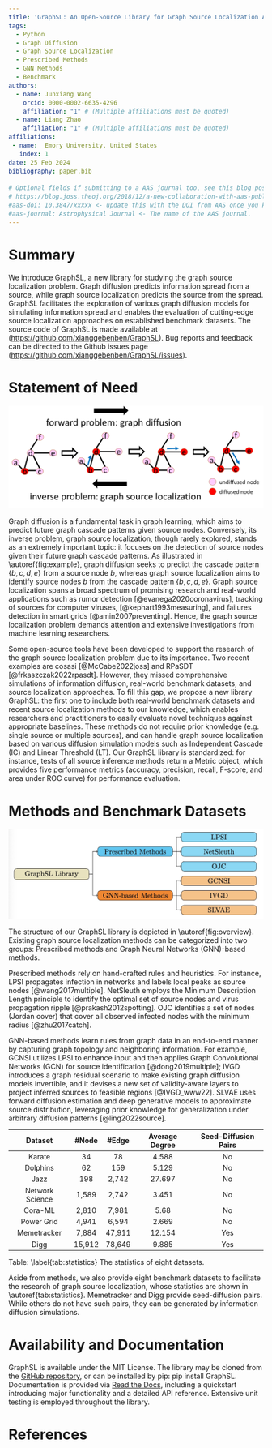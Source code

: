 ```yaml
---
title: 'GraphSL: An Open-Source Library for Graph Source Localization Approaches and Benchmark Datasets'
tags:
  - Python
  - Graph Diffusion
  - Graph Source Localization
  - Prescribed Methods
  - GNN Methods
  - Benchmark
authors:
  - name: Junxiang Wang
    orcid: 0000-0002-6635-4296
    affiliation: "1" # (Multiple affiliations must be quoted)
  - name: Liang Zhao
    affiliation: "1" # (Multiple affiliations must be quoted)
affiliations:
 - name:  Emory University, United States
   index: 1
date: 25 Feb 2024
bibliography: paper.bib

# Optional fields if submitting to a AAS journal too, see this blog post:
# https://blog.joss.theoj.org/2018/12/a-new-collaboration-with-aas-publishing
#aas-doi: 10.3847/xxxxx <- update this with the DOI from AAS once you know it.
#aas-journal: Astrophysical Journal <- The name of the AAS journal.
---
```


# Summary

We introduce GraphSL, a new library for studying the graph source localization problem. Graph diffusion predicts information spread from a source, while graph source localization predicts the source from the spread. GraphSL facilitates the exploration of various graph diffusion models for simulating information spread and enables the evaluation of cutting-edge source localization approaches on established benchmark datasets. The source code of GraphSL is made available at (https://github.com/xianggebenben/GraphSL). Bug reports and feedback can be directed to the Github issues page (https://github.com/xianggebenben/GraphSL/issues).


# Statement of Need

![An example of graph source localization.\label{fig:example}](SL_example.png)

Graph diffusion is a fundamental task in graph learning, which aims to predict future graph cascade patterns given source nodes. Conversely, its inverse problem, graph source localization, though rarely explored, stands as an extremely important topic: it focuses on the detection of source nodes given their future graph cascade patterns. As illustrated in \autoref{fig:example}, graph diffusion seeks to predict the cascade pattern $\{b,c,d,e\}$ from a source node $b$, whereas graph source localization aims to identify source nodes $b$ from the cascade pattern $\{b,c,d,e\}$. Graph source localization spans a broad spectrum of promising research and real-world applications such as rumor detection [@evanega2020coronavirus], tracking of sources for computer viruses, [@kephart1993measuring], and failures detection in smart grids [@amin2007preventing]. Hence, the graph source localization problem demands attention and extensive investigations from machine learning researchers.

Some open-source tools have been developed to support the research of the graph source localization problem due to its importance. Two recent examples are cosasi [@McCabe2022joss] and RPaSDT [@frkaszczak2022rpasdt]. However, they missed comprehensive simulations of information diffusion, real-world benchmark datasets, and source localization approaches. To fill this gap, we propose a new library GraphSL: the first one to include both real-world benchmark datasets and recent source localization methods to our knowledge, which enables researchers and practitioners to easily evaluate novel techniques against appropriate baselines. These methods do not require prior knowledge (e.g. single source or multiple sources), and can handle graph source localization based on various diffusion simulation models such as Independent Cascade (IC) and Linear Threshold (LT). Our GraphSL library is standardized: for instance, tests of all source inference methods return a Metric object, which provides five performance metrics (accuracy, precision, recall, F-score, and area under ROC curve) for performance evaluation.

# Methods and Benchmark Datasets

![The hierarchical structure of our GraphSL library version 0.10.\label{fig:overview}](overview.png)

The structure of our GraphSL library is depicted in \autoref{fig:overview}. Existing graph source localization methods can be categorized into two groups: Prescribed methods and Graph Neural Networks (GNN)-based methods.

Prescribed methods rely on hand-crafted rules and heuristics. For instance, LPSI propagates infection in networks and labels local peaks as source nodes [@wang2017multiple]. NetSleuth employs the Minimum Description Length principle to identify the optimal set of source nodes and virus propagation ripple [@prakash2012spotting]. OJC identifies a set of nodes (Jordan cover) that cover all observed infected nodes with the minimum radius [@zhu2017catch].

GNN-based methods learn rules from graph data in an end-to-end manner by capturing graph topology and neighboring information. For example, GCNSI utilizes LPSI to enhance input and then applies Graph Convolutional Networks (GCN) for source identification [@dong2019multiple]; IVGD introduces a graph residual scenario to make existing graph diffusion models invertible, and it devises a new set of validity-aware layers to project inferred sources to feasible regions [@IVGD_www22]. SLVAE uses forward diffusion estimation and deep generative models to approximate source distribution, leveraging prior knowledge for generalization under arbitrary diffusion patterns [@ling2022source].

|       Dataset      |  #Node |  #Edge | Average Degree | Seed-Diffusion Pairs |
|:------------------:|:------:|:------:|:--------------:|:--------------------------:|
|       Karate       |   34   |   78   |      4.588     |             No             |
|      Dolphins      |   62   |   159  |      5.129     |             No             |
|         Jazz       |   198  |  2,742 |     27.697     |             No             |
| Network   Science  |  1,589 |  2,742 |      3.451     |             No             |
|       Cora-ML      |  2,810 |  7,981 |      5.68      |             No             |
|    Power   Grid    |  4,941 |  6,594 |      2.669     |             No             |
|     Memetracker    |  7,884 | 47,911 |     12.154     |            Yes             |
|        Digg        | 15,912 | 78,649 |      9.885     |            Yes             |

Table: \label{tab:statistics} The statistics of eight datasets.

Aside from methods, we also provide eight benchmark datasets to facilitate the research of graph source localization, whose statistics are shown in \autoref{tab:statistics}. Memetracker and Digg provide seed-diffusion pairs. While others do not have such pairs, they can be generated by information diffusion simulations.

# Availability and Documentation

GraphSL is available under the MIT License. The library may be cloned from the [GitHub repository](https://github.com/xianggebenben/GraphSL), or can be installed by pip: pip install GraphSL. Documentation is provided via [Read the Docs](https://graphsl.readthedocs.io/en/latest/index.html), including a quickstart introducing major functionality and a detailed API reference. Extensive unit testing is employed throughout the library.

# References
